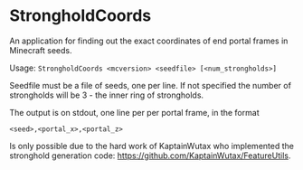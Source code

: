 # StrongholdCoords

An application for finding out the exact coordinates of end
portal frames in Minecraft seeds.

Usage: `StrongholdCoords <mcversion> <seedfile> [<num_strongholds>]`

Seedfile must be a file of seeds, one per line. If not specified the
number of strongholds will be 3 - the inner ring of strongholds.

The output is on stdout, one line per per portal frame, in the format

    <seed>,<portal_x>,<portal_z>
    
    
Is only possible due to the hard work of KaptainWutax who implemented
the stronghold generation code: https://github.com/KaptainWutax/FeatureUtils.
